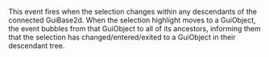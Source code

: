 This event fires when the selection changes within any descendants of the
connected GuiBase2d. When the selection highlight moves to a GuiObject,
the event bubbles from that GuiObject to all of its ancestors, informing
them that the selection has changed/entered/exited to a GuiObject in their
descendant tree.